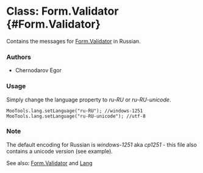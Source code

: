 Class: Form.Validator {#Form.Validator}
=====================================

Contains the messages for [Form.Validator][] in Russian.

### Authors

* Chernodarov Egor

### Usage

Simply change the language property to *ru-RU* or *ru-RU-unicode*.

	MooTools.lang.setLanguage("ru-RU"); //windows-1251
	MooTools.lang.setLanguage("ru-RU-unicode"); //utf-8

### Note

The default encoding for Russian is *windows-1251* aka *cp1251* - this file also contains a unicode version (see example).

See also: [Form.Validator][] and [Lang][]

[Form.Validator]: http://www.mootools.net/docs/more/Forms/Form.Validator#Form.Validator
[Lang]: http://www.mootools.net/docs/more/Core/Lang